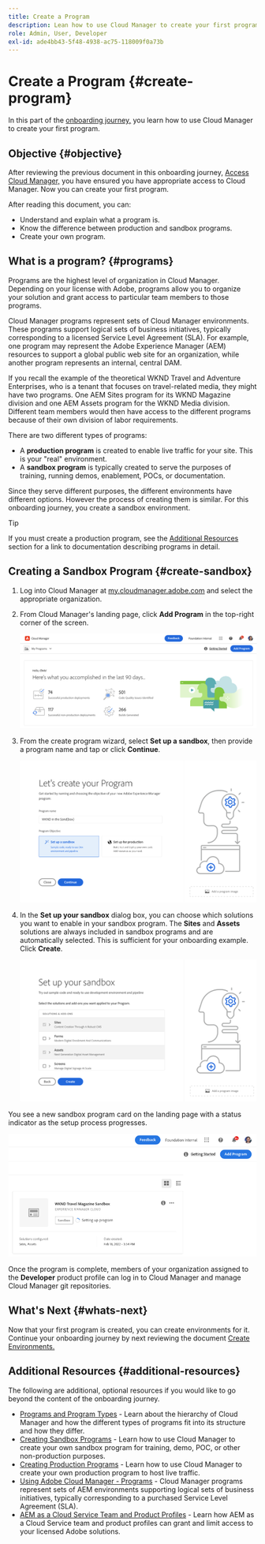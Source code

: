 ```yaml
---
title: Create a Program
description: Lean how to use Cloud Manager to create your first program.
role: Admin, User, Developer
exl-id: ade4bb43-5f48-4938-ac75-118009f0a73b
---
```

# Create a Program {#create-program}

In this part of the [onboarding journey,](overview.md) you learn how to use Cloud Manager to create your first program.

## Objective {#objective}

After reviewing the previous document in this onboarding journey, [Access Cloud Manager,](cloud-manager.md) you have ensured you have appropriate access to Cloud Manager. Now you can create your first program.

After reading this document, you can:

* Understand and explain what a program is.
* Know the difference between production and sandbox programs.
* Create your own program.

## What is a program? {#programs}

Programs are the highest level of organization in Cloud Manager. Depending on your license with Adobe, programs allow you to organize your solution and grant access to particular team members to those programs.

Cloud Manager programs represent sets of Cloud Manager environments. These programs support logical sets of business initiatives, typically corresponding to a licensed Service Level Agreement (SLA). For example, one program may represent the Adobe Experience Manager (AEM) resources to support a global public web site for an organization, while another program represents an internal, central DAM.

If you recall the example of the theoretical WKND Travel and Adventure Enterprises, who is a tenant that focuses on travel-related media, they might have two programs. One AEM Sites program for its WKND Magazine division and one AEM Assets program for the WKND Media division. Different team members would then have access to the different programs because of their own division of labor requirements.

There are two different types of programs:

* A **production program** is created to enable live traffic for your site. This is your "real" environment.
* A **sandbox program** is typically created to serve the purposes of training, running demos, enablement, POCs, or documentation.

Since they serve different purposes, the different environments have different options. However the process of creating them is similar. For this onboarding journey, you create a sandbox environment.

>[!TIP]
>
>If you must create a production program, see the [Additional Resources](#additional-resources) section for a link to documentation describing programs in detail.

## Creating a Sandbox Program {#create-sandbox}

1. Log into Cloud Manager at [my.cloudmanager.adobe.com](https://my.cloudmanager.adobe.com/) and select the appropriate organization.
 
1. From Cloud Manager's landing page, click **Add Program** in the top-right corner of the screen.

   ![Cloud Manager landing page](/help/implementing/cloud-manager/getting-access-to-aem-in-cloud/assets/cloud-manager-my-programs.png) 

1. From the create program wizard, select **Set up a sandbox**, then provide a program name and tap or click **Continue**.

   ![Program type creation](/help/implementing/cloud-manager/getting-access-to-aem-in-cloud/assets/create-sandbox.png)

1. In the **Set up your sandbox** dialog box, you can choose which solutions you want to enable in your sandbox program. The **Sites** and **Assets** solutions are always included in sandbox programs and are automatically selected. This is sufficient for your onboarding example. Click **Create**.

   ![Solution selection](assets/set-up-sandbox-onboarding.png)
   
You see a new sandbox program card on the landing page with a status indicator as the setup process progresses.

![Sandbox creation from overview page](/help/implementing/cloud-manager/getting-access-to-aem-in-cloud/assets/program-create-setupdemo2.png)

Once the program is complete, members of your organization assigned to the **Developer** product profile can log in to Cloud Manager and manage Cloud Manager git repositories.

## What's Next {#whats-next}

Now that your first program is created, you can create environments for it. Continue your onboarding journey by next reviewing the document [Create Environments.](create-environments.md)

## Additional Resources {#additional-resources}

The following are additional, optional resources if you would like to go beyond the content of the onboarding journey.

* [Programs and Program Types](/help/implementing/cloud-manager/getting-access-to-aem-in-cloud/program-types.md) - Learn about the hierarchy of Cloud Manager and how the different types of programs fit into its structure and how they differ.
* [Creating Sandbox Programs](/help/implementing/cloud-manager/getting-access-to-aem-in-cloud/creating-sandbox-programs.md) - Learn how to use Cloud Manager to create your own sandbox program for training, demo, POC, or other non-production purposes.
* [Creating Production Programs](/help/implementing/cloud-manager/getting-access-to-aem-in-cloud/creating-production-programs.md) - Learn how to use Cloud Manager to create your own production program to host live traffic.
* [Using Adobe Cloud Manager - Programs](https://experienceleague.adobe.com/docs/experience-manager-learn/cloud-service/cloud-manager/programs.html) - Cloud Manager programs represent sets of AEM environments supporting logical sets of business initiatives, typically corresponding to a purchased Service Level Agreement (SLA).
* [AEM as a Cloud Service Team and Product Profiles](/help/onboarding/aem-cs-team-product-profiles.md) - Learn how AEM as a Cloud Service team and product profiles can grant and limit access to your licensed Adobe solutions.
